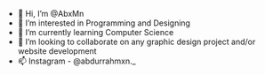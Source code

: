 - 👋 Hi, I’m @AbxMn
- 👀 I’m interested in Programming and Designing
- 🌱 I’m currently learning Computer Science
- 💞️ I’m looking to collaborate on any graphic design project and/or website development
- 📫 Instagram - @abdurrahmxn._

<!---
AbxMn/AbxMn is a ✨ special ✨ repository because its `README.md` (this file) appears on your GitHub profile.
You can click the Preview link to take a look at your changes.
--->
